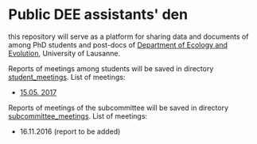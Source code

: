 # Public DEE assistants' den

this repository will serve as a platform for sharing data and documents of among PhD students and post-docs of [Department of Ecology and Evolution](http://www.unil.ch/dee/home.html), University of Lausanne.

Reports of meetings among students will be saved in directory [student_meetings](student_meetings). List of meetings:

- [15.05. 2017](student_meetings/170515_assistant_meeting.md)

Reports of meetings of the subcommittee will be saved in directory [subcommittee_meetings](subcommittee_meetings). List of meetings:

- 16.11.2016 (report to be added)
